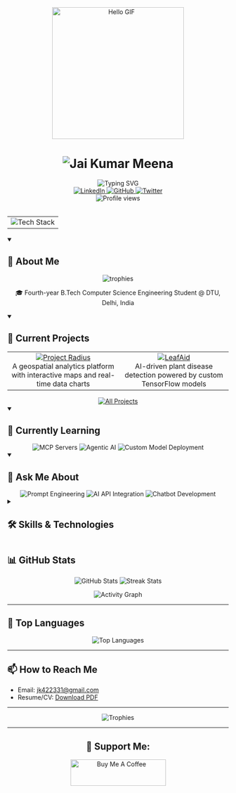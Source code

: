 <!-- README.md -->

<div align="center">
  <img src="https://raw.githubusercontent.com/mannuking/mannuking/main/assets/hello.gif" alt="Hello GIF" width="300" />
  
  <h1>
    <img src="https://readme-typing-svg.herokuapp.com?font=JetBrains+Mono&size=40&duration=3000&pause=1000&color=00BFFF&center=true&vCenter=true&repeat=false&width=500&height=70&lines=JAI+KUMAR+MEENA" alt="Jai Kumar Meena" />
  </h1>
  
  <div>
    <img src="https://readme-typing-svg.herokuapp.com?font=Fira+Code&duration=2500&pause=800&color=00FFCC&center=true&vCenter=true&multiline=true&width=600&lines=Computer+Science+Student+%40+DTU+Delhi;Open+Source+Enthusiast;Lifelong+Learner+%7C+Tech+Explorer" alt="Typing SVG" />
  </div>

  <a href="https://linkedin.com/in/jai-kumar-meena-431b80213">
    <img src="https://img.shields.io/badge/LinkedIn-0077B5?style=for-the-badge&logo=linkedin&logoColor=white" alt="LinkedIn"/>
  </a>
  <a href="https://github.com/mannuking">
    <img src="https://img.shields.io/badge/GitHub-100000?style=for-the-badge&logo=github&logoColor=white" alt="GitHub"/>
  </a>
  <a href="https://x.com/NSUTKING">
    <img src="https://img.shields.io/badge/Twitter-1DA1F2?style=for-the-badge&logo=twitter&logoColor=white" alt="Twitter"/>
  </a>
</div>

<div align="center">
  <img src="https://komarev.com/ghpvc/?username=jkmeena&color=brightgreen&style=for-the-badge" alt="Profile views" />
</div>

<br>

<table align="center">
  <tr>
    <td>
      <img src="https://github-readme-tech-stack.vercel.app/api/cards?title=🧠%20Tech%20Explorer&align=center&fontSize=20&lineHeight=10&lineCount=2&theme=github_dark&width=500&bg=%230D1117&badge=%23161B22&border=%2321262D&titleColor=%2358A6FF&line1=tensorflow%2CTensorFlow%2C00BFFF%3Bpython%2CPython%2C3776AB%3Breact%2CReact%2C61DAFB%3B&line2=typescript%2CTypeScript%2C3178C6%3Bnextjs%2CNext.js%2CFFFFFF%3Bfigma%2CFigma%2CF24E1E%3B" alt="Tech Stack" />
    </td>
  </tr>
</table>

<details open>
<summary><h2>🚀 About Me</h2></summary>

<div align="center">
  <picture>
    <img src="https://github-profile-trophy.vercel.app/?username=mannuking&theme=algolia&no-frame=true&column=3&row=1" alt="trophies" />
  </picture>
</div>

<p align="center">
  🎓 Fourth-year B.Tech Computer Science Engineering Student @ DTU, Delhi, India  
</p>

</details>

<!-- PROJECTS SECTION -->
<details open>
<summary><h2>🔭 Current Projects</h2></summary>

<table align="center">
  <tr>
    <td align="center">
      <a href="#">
        <img src="https://img.shields.io/badge/Project-Radius-00BFFF?style=for-the-badge&logo=googlemaps&logoColor=white" alt="Project Radius"/>
      </a>
      <br>
      A geospatial analytics platform with interactive maps and real-time data charts
    </td>
    <td align="center">
      <a href="#">
        <img src="https://img.shields.io/badge/Project-LeafAid-4CAF50?style=for-the-badge&logo=tensorflow&logoColor=white" alt="LeafAid"/>
      </a>
      <br>
      AI-driven plant disease detection powered by custom TensorFlow models
    </td>
  </tr>
</table>

<div align="center">
  <a href="https://github.com/mannuking?tab=repositories">
    <img src="https://img.shields.io/badge/View%20All%20Projects-181717?style=for-the-badge&logo=github" alt="All Projects"/>
  </a>
</div>

</details>

<!-- LEARNING SECTION -->
<details open>
<summary><h2>🌱 Currently Learning</h2></summary>

<div align="center">
  <img src="https://img.shields.io/badge/MCP%20Servers-4285F4?style=for-the-badge" alt="MCP Servers"/>
  <img src="https://img.shields.io/badge/Agentic%20AI-FF5733?style=for-the-badge" alt="Agentic AI"/>
  <img src="https://img.shields.io/badge/Custom%20Model%20Deployment-00C7B7?style=for-the-badge" alt="Custom Model Deployment"/>
</div>

</details>

<!-- ASK ME ABOUT SECTION -->
<details open>
<summary><h2>💬 Ask Me About</h2></summary>

<div align="center">
  <img src="https://img.shields.io/badge/Prompt%20Engineering%20for%20LLMs-FF6F00?style=for-the-badge&logo=openai&logoColor=white" alt="Prompt Engineering"/>
  <img src="https://img.shields.io/badge/AI%20API%20Integration-512BD4?style=for-the-badge&logo=openai&logoColor=white" alt="AI API Integration"/>
  <img src="https://img.shields.io/badge/Chatbot%20Development-0078D7?style=for-the-badge&logo=chatbot&logoColor=white" alt="Chatbot Development"/>
</div>

</details>

<!-- SKILLS SECTION -->
<details>
<summary><h2>🛠️ Skills & Technologies</h2></summary>

<div align="center">
  <a href="https://skillicons.dev">
    <img src="https://skillicons.dev/icons?i=python,js,ts,react,nextjs,tensorflow,aws,azure,firebase,flutter,nodejs,express,mongodb,mysql,docker,kubernetes,git" alt="Skills" />
  </a>
</div>
<br>
<div align="center">
  <a href="#" target="_blank">
    <img src="https://img.shields.io/badge/View%20All%20Skills-100000?style=for-the-badge" alt="All Skills"/>
  </a>
</div>

</details>

<!-- GITHUB STATS SECTION - This section is kept unchanged as requested -->
## 📊 GitHub Stats

<p align="center">
  <img src="https://github-readme-stats.vercel.app/api?username=mannuking&show_icons=true&theme=radical&hide_border=true" alt="GitHub Stats" />
  <img src="https://github-readme-streak-stats.herokuapp.com/?user=mannuking&theme=radical&hide_border=true" alt="Streak Stats" />
</p>

<p align="center">
  <img src="https://github-readme-activity-graph.vercel.app/graph?username=mannuking&theme=react-dark&hide_border=true" alt="Activity Graph"/>
</p>

---

## 🎯 Top Languages

<div align="center">
  <img src="https://github-readme-stats.vercel.app/api/top-langs?username=mannuking&layout=compact&theme=radical&hide_border=true" alt="Top Languages" />
</div>

---

## 📫 How to Reach Me

- Email: <a href="mailto:jk422331@gmail.com">jk422331@gmail.com</a>
- Resume/CV: <a href="https://drive.google.com/file/d/1FAjp_zkjoE6swMn1P3u8bkbLF8FY3koy/view?usp=sharing">Download PDF</a>

---

<p align="center">
  <img src="https://github-profile-trophy.vercel.app/?username=mannuking&theme=onedark&no-frame=true" alt="Trophies" />
</p>

---

<h2 align="center">💸 Support Me:</h2>

<p align="center">
  <a href="https://www.buymeacoffee.com/mannuking" target="_blank">
    <img src="https://cdn.buymeacoffee.com/buttons/v2/default-yellow.png" alt="Buy Me A Coffee" height="60" width="217">
  </a>
</p>
